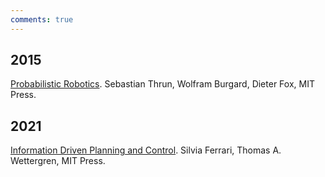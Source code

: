 ```yaml
---
comments: true
---
```


## 2015
[Probabilistic Robotics](http://www.probabilistic-robotics.org/). Sebastian Thrun, Wolfram Burgard, Dieter Fox, MIT Press.

## 2021
[Information Driven Planning and Control](https://mitpress.mit.edu/9780262045421/information-driven-planning-and-control/). Silvia Ferrari, Thomas A. Wettergren, MIT Press.
